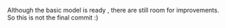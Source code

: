 Although the basic model is ready , there are still room for improvements.
So this is not the final commit :) 
